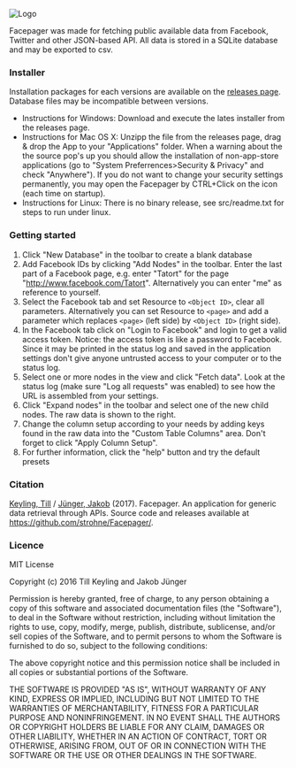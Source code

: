 ﻿![Logo](https://raw.github.com/strohne/Facepager/master/icons/icon_facepager.png)

Facepager was made for fetching public available data from Facebook, Twitter and other JSON-based API. 
All data is stored in a SQLite database and may be exported to csv. 

### Installer

Installation packages for each versions are available on the [releases page](https://github.com/strohne/Facepager/releases). Database files may be incompatible between versions.

- Instructions for Windows: Download and execute the lates installer from the releases page.
- Instructions for Mac OS X: Unzipp the file from the releases page, drag & drop the App to your "Applications" folder. When a warning about the the source pop's up you should allow the installation of non-app-store applications (go to "System Preferrences>Security & Privacy" and check "Anywhere"). If you do not want to change your security settings permanently, you may open the Facepager by CTRL+Click on the icon (each time on startup).
- Instructions for Linux: There is no binary release, see src/readme.txt for steps to run under linux.

### Getting started

1. Click "New Database" in the toolbar to create a blank database
2. Add Facebook IDs by clicking "Add Nodes" in the toolbar. Enter the last part of a Facebook page, e.g. enter "Tatort" for the page "http://www.facebook.com/Tatort". Alternatively you can enter "me" as reference to yourself.
3. Select the Facebook tab and set Resource to `<Object ID>`, clear all parameters. Alternatively you can set Resource to `<page>` and add a parameter which replaces `<page>` (left side) by `<Object ID>` (right side).
4. In the Facebook tab click on "Login to Facebook" and login to get a valid access token. Notice: the access token is like a password to Facebook. Since it may be printed in the status log and saved in the application settings don't give anyone untrusted access to your computer or to the status log.
5. Select one or more nodes in the view and click "Fetch data". Look at the status log (make sure "Log all requests" was enabled) to see how the URL is assembled from your settings.
6. Click "Expand nodes" in the toolbar and select one of the new child nodes. The raw data is shown to the right.
7. Change the column setup according to your needs by adding keys found in the raw data into the "Custom Table Columns" area. Don't forget to click "Apply Column Setup".
8. For further information, click the "help" button and try the default presets


### Citation

[Keyling, Till](http://tillkeyling.com/) / [Jünger, Jakob](https://ipk.uni-greifswald.de/kommunikationswissenschaft/jakob-juenger/) (2017). Facepager. An application for generic data retrieval through APIs. Source code and releases available at https://github.com/strohne/Facepager/.

### Licence


MIT License

Copyright (c) 2016 Till Keyling and Jakob Jünger

Permission is hereby granted, free of charge, to any person obtaining a copy
of this software and associated documentation files (the "Software"), to deal
in the Software without restriction, including without limitation the rights
to use, copy, modify, merge, publish, distribute, sublicense, and/or sell
copies of the Software, and to permit persons to whom the Software is
furnished to do so, subject to the following conditions:

The above copyright notice and this permission notice shall be included in all
copies or substantial portions of the Software.

THE SOFTWARE IS PROVIDED "AS IS", WITHOUT WARRANTY OF ANY KIND, EXPRESS OR
IMPLIED, INCLUDING BUT NOT LIMITED TO THE WARRANTIES OF MERCHANTABILITY,
FITNESS FOR A PARTICULAR PURPOSE AND NONINFRINGEMENT. IN NO EVENT SHALL THE
AUTHORS OR COPYRIGHT HOLDERS BE LIABLE FOR ANY CLAIM, DAMAGES OR OTHER
LIABILITY, WHETHER IN AN ACTION OF CONTRACT, TORT OR OTHERWISE, ARISING FROM,
OUT OF OR IN CONNECTION WITH THE SOFTWARE OR THE USE OR OTHER DEALINGS IN THE
SOFTWARE.

